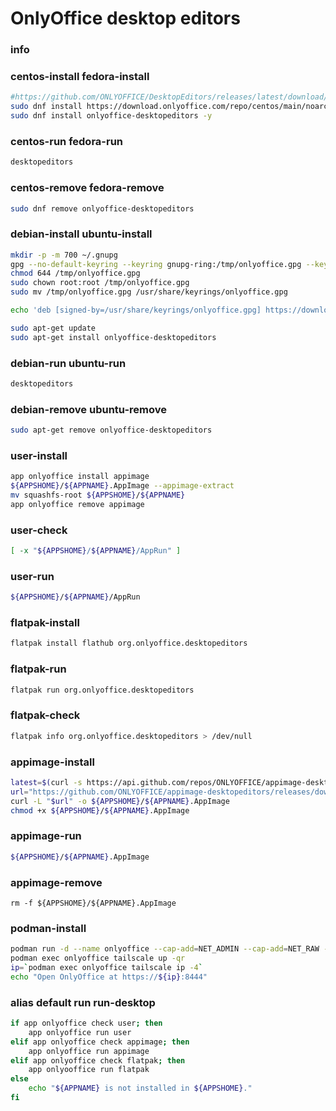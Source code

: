 # OnlyOffice desktop editors

### info


### centos-install fedora-install
```sh
#https://github.com/ONLYOFFICE/DesktopEditors/releases/latest/download/onlyoffice-desktopeditors.x86_64.rpm
sudo dnf install https://download.onlyoffice.com/repo/centos/main/noarch/onlyoffice-repo.noarch.rpm
sudo dnf install onlyoffice-desktopeditors -y
```

### centos-run fedora-run
```sh
desktopeditors
```

### centos-remove fedora-remove
```sh
sudo dnf remove onlyoffice-desktopeditors
```

### debian-install ubuntu-install
```sh
mkdir -p -m 700 ~/.gnupg
gpg --no-default-keyring --keyring gnupg-ring:/tmp/onlyoffice.gpg --keyserver hkp://keyserver.ubuntu.com:80 --recv-keys CB2DE8E5
chmod 644 /tmp/onlyoffice.gpg
sudo chown root:root /tmp/onlyoffice.gpg
sudo mv /tmp/onlyoffice.gpg /usr/share/keyrings/onlyoffice.gpg

echo 'deb [signed-by=/usr/share/keyrings/onlyoffice.gpg] https://download.onlyoffice.com/repo/debian squeeze main' | sudo tee -a /etc/apt/sources.list.d/onlyoffice.list

sudo apt-get update
sudo apt-get install onlyoffice-desktopeditors
```

### debian-run ubuntu-run
```sh
desktopeditors
```

### debian-remove ubuntu-remove
```sh
sudo apt-get remove onlyoffice-desktopeditors
```

### user-install
```sh
app onlyoffice install appimage
${APPSHOME}/${APPNAME}.AppImage --appimage-extract
mv squashfs-root ${APPSHOME}/${APPNAME}
app onlyoffice remove appimage
```

### user-check
```sh
[ -x "${APPSHOME}/${APPNAME}/AppRun" ]
```

### user-run
```sh
${APPSHOME}/${APPNAME}/AppRun
```

### flatpak-install
```sh
flatpak install flathub org.onlyoffice.desktopeditors
```

### flatpak-run
```sh
flatpak run org.onlyoffice.desktopeditors
```

### flatpak-check
```sh
flatpak info org.onlyoffice.desktopeditors > /dev/null
```

### appimage-install
```sh
latest=$(curl -s https://api.github.com/repos/ONLYOFFICE/appimage-desktopeditors/releases/latest | grep '"tag_name":' | sed -E 's/.*"([^"]+)".*/\1/')
url="https://github.com/ONLYOFFICE/appimage-desktopeditors/releases/download/${latest}/DesktopEditors-x86_64.AppImage"
curl -L "$url" -o ${APPSHOME}/${APPNAME}.AppImage
chmod +x ${APPSHOME}/${APPNAME}.AppImage
```

### appimage-run
```sh
${APPSHOME}/${APPNAME}.AppImage
```

### appimage-remove
```
rm -f ${APPSHOME}/${APPNAME}.AppImage
```

### podman-install
```sh
podman run -d --name onlyoffice --cap-add=NET_ADMIN --cap-add=NET_RAW --device=/dev/net/tun --device=/dev/fuse ghcr.io/gbraad-apps/onlyoffice:latest
podman exec onlyoffice tailscale up -qr
ip=`podman exec onlyoffice tailscale ip -4`
echo "Open OnlyOffice at https://${ip}:8444"
```

### alias default run run-desktop
```sh
if app onlyoffice check user; then
    app onlyoffice run user
elif app onlyoffice check appimage; then
    app onlyoffice run appimage
elif app onlyoffice check flatpak; then
    app onlyooffice run flatpak
else
    echo "${APPNAME} is not installed in ${APPSHOME}."
fi
```
